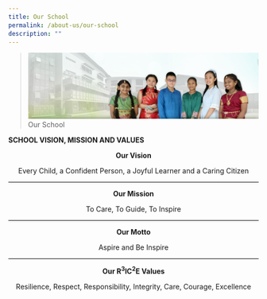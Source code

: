```yaml
---
title: Our School
permalink: /about-us/our-school
description: ""
---
```

> ![](/images/About%20Us/banner2-with%20bg.jpg)
> Our School

**SCHOOL VISION, MISSION AND VALUES**

**<center>Our Vision</center>**

<center>Every Child, a Confident Person, a Joyful Learner and a Caring Citizen</center>

<hr style="height:1px;border-width:0;color:gray;background-color:black">

**<center>Our Mission</center>**

<center>To Care, To Guide, To Inspire</center>

<hr style="height:1px;border-width:0;color:gray;background-color:black">

**<center>Our Motto</center>**

<center>Aspire and Be Inspire</center>

<hr style="height:1px;border-width:0;color:gray;background-color:black">

**<center>Our R<sup>3</sup>IC<sup>2</sup>E Values</center>**

<center>Resilience, Respect, Responsibility, Integrity, Care, Courage, Excellence</center>